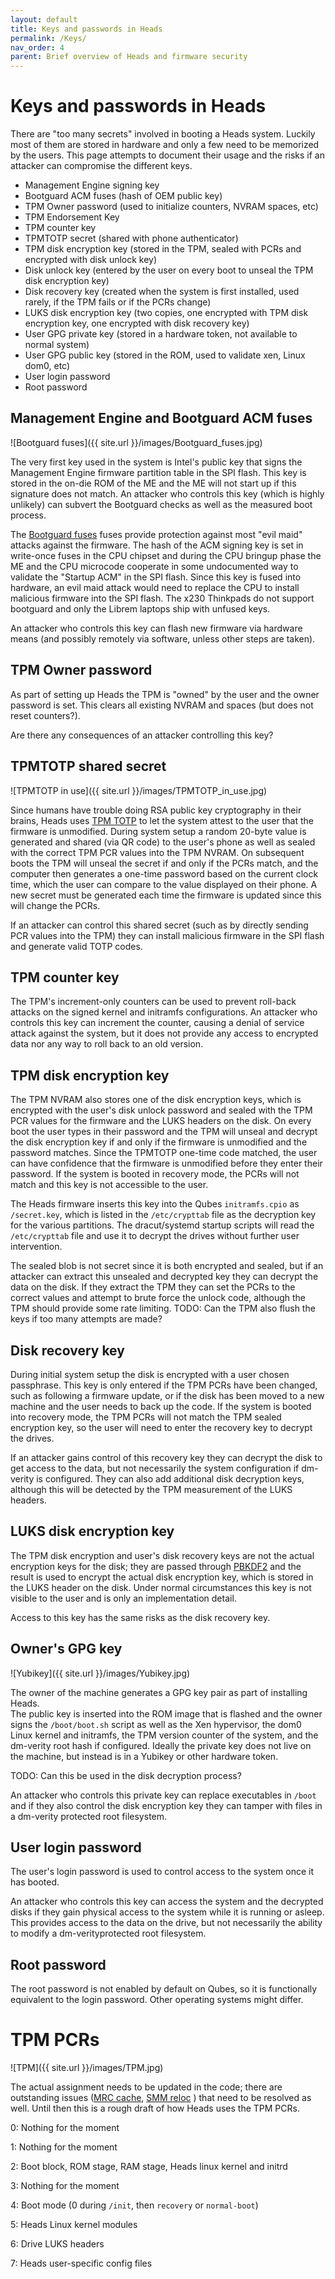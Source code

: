 ```yaml
---
layout: default
title: Keys and passwords in Heads
permalink: /Keys/
nav_order: 4
parent: Brief overview of Heads and firmware security
---
```


Keys and passwords in Heads
====

There are "too many secrets" involved in booting a Heads system.  Luckily most
 of them are stored in hardware and only a few need to be memorized by the
 users.  This page attempts to document their usage and the risks if an attacker
 can compromise the different keys.

* Management Engine signing key
* Bootguard ACM fuses (hash of OEM public key)
* TPM Owner password (used to initialize counters, NVRAM spaces, etc)
* TPM Endorsement Key
* TPM counter key
* TPMTOTP secret (shared with phone authenticator)
* TPM disk encryption key (stored in the TPM, sealed with PCRs and encrypted
  with disk unlock key)
* Disk unlock key (entered by the user on every boot to unseal the TPM disk
  encryption key)
* Disk recovery key (created when the system is first installed, used rarely,
  if the TPM fails or if the PCRs change)
* LUKS disk encryption key (two copies, one encrypted with TPM disk encryption
  key, one encrypted with disk recovery key)
* User GPG private key (stored in a hardware token, not available to normal
  system)
* User GPG public key (stored in the ROM, used to validate xen, Linux dom0, etc)
* User login password
* Root password

Management Engine and Bootguard ACM fuses
---

![Bootguard fuses]({{ site.url }}/images/Bootguard_fuses.jpg)

The very first key used in the system is Intel's public key that signs the
 Management Engine firmware partition table in the SPI flash.  This key is
 stored in the on-die ROM of the ME and the ME will not start up if this
 signature does not match.  An attacker who controls this key (which is highly
 unlikely) can subvert the Bootguard checks as well as the measured boot
 process.

The [Bootguard fuses](/Bootguard) fuses provide protection
 against most "evil maid" attacks against the firmware.  The hash of the ACM
 signing key is set in write-once fuses in the CPU chipset and during the CPU
 bringup phase the ME and the CPU microcode cooperate in some undocumented way
 to validate the "Startup ACM" in the SPI flash.  Since this key is fused into
 hardware, an evil maid attack would need to replace the CPU to install
 malicious firmware into the SPI flash.  The x230 Thinkpads do not support
 bootguard and only the Librem laptops ship with unfused keys.

An attacker who controls this key can flash new firmware via hardware means
 (and possibly remotely via software, unless other steps are taken).

TPM Owner password
---

As part of setting up Heads the TPM is "owned" by the user and the owner
 password is set.  This clears all existing NVRAM and spaces (but does not reset
 counters?).

Are there any consequences of an attacker controlling this key?

TPMTOTP shared secret
---

![TPMTOTP in use]({{ site.url }}/images/TPMTOTP_in_use.jpg)

Since humans have trouble doing RSA public key cryptography in their brains,
 Heads uses [TPM TOTP](Influences/#tpmtotp) to let the system attest to the
 user that the firmware is unmodified.  During system setup a random 20-byte
 value is generated and shared (via QR code) to the user's phone as well as
 sealed with the correct TPM PCR values into the TPM NVRAM.  On subsequent boots
 the TPM will unseal the secret if and only if the PCRs match, and the computer
 then generates a one-time password based on the current clock time, which the
 user can compare to the value displayed on their phone.  A new secret must be
 generated each time the firmware is updated since this will change the PCRs.

If an attacker can control this shared secret (such as by directly sending PCR
   values into the TPM) they can install malicious firmware in the SPI flash and
   generate valid TOTP codes.

TPM counter key
---

The TPM's increment-only counters can be used to prevent roll-back attacks on
 the signed kernel and initramfs configurations.  An attacker who controls this
 key can increment the counter, causing a denial of service attack against the
 system, but it does not provide any access to encrypted data nor any way to
 roll back to an old version.

TPM disk encryption key
---

The TPM NVRAM also stores one of the disk encryption keys, which is encrypted
 with the user's disk unlock password and sealed with the TPM PCR values for
 the firmware and the LUKS headers on the disk.  On every boot the user types in
 their password and the TPM will unseal and decrypt the disk encryption key if
 and only if the firmware is unmodified and the password matches.  Since the
 TPMTOTP one-time code matched, the user can have confidence that the firmware
 is unmodified before they enter their password.  If the system is booted in
 recovery mode, the PCRs will not match and this key is not accessible to the
 user.

The Heads firmware inserts this key into the Qubes `initramfs.cpio` as
 `/secret.key`, which is listed in the `/etc/crypttab` file as the decryption
 key for the various partitions.  The dracut/systemd startup scripts will read
 the `/etc/crypttab` file and use it to decrypt the drives without further user
 intervention.

The sealed blob is not secret since it is both encrypted and sealed, but if an
 attacker can extract this unsealed and decrypted key they can decrypt the data
 on the disk.  If they extract the TPM they can set the PCRs to the correct
 values and attempt to brute force the unlock code, although the TPM should
 provide some rate limiting. TODO: Can the TPM also flush the keys if too many
 attempts are made?

Disk recovery key
---

During initial system setup the disk is encrypted with a user chosen passphrase.
 This key is only entered if the TPM PCRs have been changed, such as following a
 firmware update, or if the disk has been moved to a new machine and the user
 needs to back up the code.  If the system is booted into recovery mode, the TPM
 PCRs will not match the TPM sealed encryption key, so the user will need to
 enter the recovery key to decrypt the drives.

If an attacker gains control of this recovery key they can decrypt the disk to
 get access to the data, but not necessarily the system configuration if
 dm-verity is configured.  They can also add additional disk decryption keys,
 although this will be detected by the TPM measurement of the LUKS headers.

LUKS disk encryption key
---

The TPM disk encryption and user's disk recovery keys are not the actual
 encryption keys for the disk; they are passed through [PBKDF2](https://en.wikipedia.org/wiki/PBKDF2)
 and the result is used to encrypt the actual disk encryption key, which is
 stored in the LUKS header on the disk.  Under normal circumstances this key is
 not visible to the user and is only an implementation detail.

Access to this key has the same risks as the disk recovery key.

Owner's GPG key
---

![Yubikey]({{ site.url }}/images/Yubikey.jpg)

The owner of the machine generates a GPG key pair as part of installing Heads.  
  The public key is inserted into the ROM image that is flashed and the owner
  signs the `/boot/boot.sh` script as well as the Xen hypervisor, the dom0 Linux
  kernel and initramfs, the TPM version counter of the system, and the dm-verity
  root hash if configured.  Ideally the private key does not live on the
  machine, but instead is in a Yubikey or other hardware token.

TODO: Can this be used in the disk decryption process?

An attacker who controls this private key can replace executables in `/boot` and
 if they also control the disk encryption key they can tamper with files in a
 dm-verity protected root filesystem.

User login password
---

The user's login password is used to control access to the system once it has booted.

An attacker who controls this key can access the system and the decrypted disks
 if they gain physical access to the system while it is running or asleep.  This
 provides access to the data on the drive, but not necessarily the ability to
 modify a dm-verityprotected root filesystem.

Root password
---

The root password is not enabled by default on Qubes, so it is functionally
equivalent to the login password.  Other operating systems might differ.

TPM PCRs
====

![TPM]({{ site.url }}/images/TPM.jpg)

The actual assignment needs to be updated in the code; there are outstanding
 issues ([MRC cache](https://github.com/osresearch/heads/issues/150),
 [SMM reloc](https://github.com/osresearch/heads/issues/13)
 ) that need to be resolved as well.  Until then this is a rough draft of how
 Heads uses the TPM PCRs.

0: Nothing for the moment

1: Nothing for the moment

2: Boot block, ROM stage, RAM stage, Heads linux kernel and initrd

3: Nothing for the moment

4: Boot mode (0 during `/init`, then `recovery` or `normal-boot`)

5: Heads Linux kernel modules

6: Drive LUKS headers

7: Heads user-specific config files
